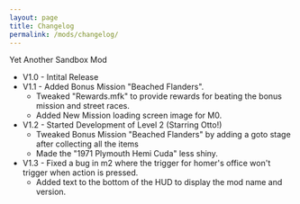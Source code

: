 ```yaml
---
layout: page
title: Changelog
permalink: /mods/changelog/
---
```


Yet Another Sandbox Mod

- V1.0 - Intital Release
- V1.1 - Added Bonus Mission "Beached Flanders".
    - Tweaked "Rewards.mfk" to provide rewards for beating the bonus mission and street races.
    - Added New Mission loading screen image for M0.
- V1.2 - Started Development of Level 2 (Starring Otto!)
    - Tweaked Bonus Mission "Beached Flanders" by adding a goto stage after collecting all the items
    - Made the "1971 Plymouth Hemi Cuda" less shiny.
- V1.3 - Fixed a bug in m2 where the trigger for homer's office won't trigger when action is pressed.
    - Added text to the bottom of the HUD to display the mod name and version.

